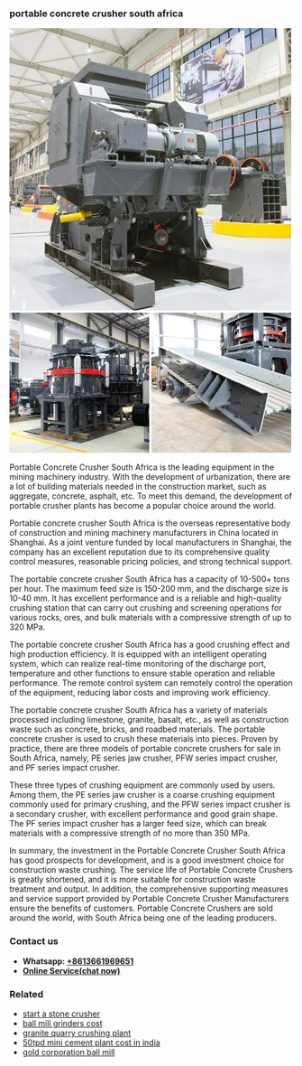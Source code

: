 <h3>portable concrete crusher south africa</h3><img src='1708663451.jpg' alt=''><p>Portable Concrete Crusher South Africa is the leading equipment in the mining machinery industry. With the development of urbanization, there are a lot of building materials needed in the construction market, such as aggregate, concrete, asphalt, etc. To meet this demand, the development of portable crusher plants has become a popular choice around the world.</p><p>Portable concrete crusher South Africa is the overseas representative body of construction and mining machinery manufacturers in China located in Shanghai. As a joint venture funded by local manufacturers in Shanghai, the company has an excellent reputation due to its comprehensive quality control measures, reasonable pricing policies, and strong technical support.</p><p>The portable concrete crusher South Africa has a capacity of 10-500+ tons per hour. The maximum feed size is 150-200 mm, and the discharge size is 10-40 mm. It has excellent performance and is a reliable and high-quality crushing station that can carry out crushing and screening operations for various rocks, ores, and bulk materials with a compressive strength of up to 320 MPa.</p><p>The portable concrete crusher South Africa has a good crushing effect and high production efficiency. It is equipped with an intelligent operating system, which can realize real-time monitoring of the discharge port, temperature and other functions to ensure stable operation and reliable performance. The remote control system can remotely control the operation of the equipment, reducing labor costs and improving work efficiency.</p><p>The portable concrete crusher South Africa has a variety of materials processed including limestone, granite, basalt, etc., as well as construction waste such as concrete, bricks, and roadbed materials. The portable concrete crusher is used to crush these materials into pieces. Proven by practice, there are three models of portable concrete crushers for sale in South Africa, namely, PE series jaw crusher, PFW series impact crusher, and PF series impact crusher.</p><p>These three types of crushing equipment are commonly used by users. Among them, the PE series jaw crusher is a coarse crushing equipment commonly used for primary crushing, and the PFW series impact crusher is a secondary crusher, with excellent performance and good grain shape. The PF series impact crusher has a larger feed size, which can break materials with a compressive strength of no more than 350 MPa.</p><p>In summary, the investment in the Portable Concrete Crusher South Africa has good prospects for development, and is a good investment choice for construction waste crushing. The service life of Portable Concrete Crushers is greatly shortened, and it is more suitable for construction waste treatment and output. In addition, the comprehensive supporting measures and service support provided by Portable Concrete Crusher Manufacturers ensure the benefits of customers. Portable Concrete Crushers are sold around the world, with South Africa being one of the leading producers.</p><h3>Contact us</h3><ul><li><strong>Whatsapp:&nbsp;<a href="https://wa.me/8613661969651">+8613661969651</a></strong></li><li><a href="https://swt.shibang-china.com/?git&amp;zhl&amp;portable concrete crusher south africa"><strong>Online Service(chat now)</strong></a></li></ul><h3>Related</h3><ul><li><a href='start a stone crusher.md'>start a stone crusher</a></li><li><a href='ball mill grinders cost.md'>ball mill grinders cost</a></li><li><a href='granite quarry crushing plant.md'>granite quarry crushing plant</a></li><li><a href='50tpd mini cement plant cost in india.md'>50tpd mini cement plant cost in india</a></li><li><a href='gold corporation ball mill.md'>gold corporation ball mill</a></li></ul>
